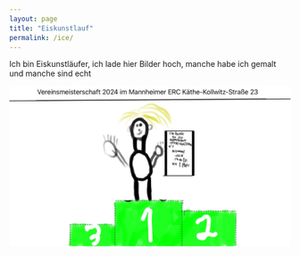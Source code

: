 ```yaml
---
layout: page
title: "Eiskunstlauf"
permalink: /ice/
---
```


Ich bin Eiskunstläufer, ich lade hier Bilder hoch, manche habe ich gemalt und manche sind echt

![](Viktor-Platz-1.jpg)
